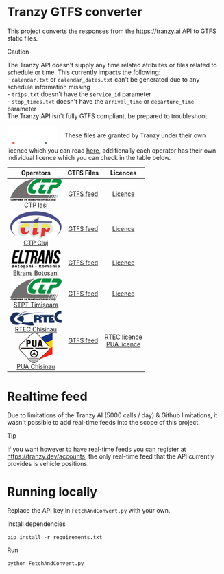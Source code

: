 # Tranzy GTFS converter

This project converts the responses from the https://tranzy.ai API to GTFS static files.

> [!CAUTION]  
> The Tranzy API doesn't supply any time related atributes or files related to schedule or time.
This currently impacts the following:
<br />- `calendar.txt` or `calendar_dates.txt` can't be generated due to any schedule information missing
<br />- `trips.txt` doesn't have the `service_id` parameter
<br />- `stop_times.txt` doesn't have the `arrival_time` or `departure_time` parameter
<br />The Tranzy API isn't fully GTFS compliant, be prepared to troubleshoot.

<p>
  <picture>
    <source media="(prefers-color-scheme: dark)" srcset="./assets/TranzyCreditLight.png">
    <source media="(prefers-color-scheme: light)" srcset="./assets/TranzyCreditDark.png">
    <img alt="Tranzy.ai" src="./assets/TranzyCreditLight.png" style="max-width:120px; height:auto; vertical-align:middle;  margin-right:10px;">
  </picture>
  These files are granted by Tranzy under their own licence which you can read <a href="https://apps.tranzy.ai/accounts/terms-and-conditions" target="_blank" rel="noopener noreferrer">here</a>, additionally each operator has their own individual licence which you can check in the table below.
</p>

<table align="center" style="text-align: center;">
    <thead>
        <tr>
            <th>Operators</th>
            <th>GTFS Files</th>
            <th>Licences</th>
        </tr>
  </thead>
  <tbody>
        <tr>
            <td>
                <a href="https://sctpiasi.ro/">
                    <picture>
                        <source media="(prefers-color-scheme: dark)" srcset="./assets/CTPIasiLight.png">
                        <source media="(prefers-color-scheme: light)" srcset="./assets/CTPIasiDark.png">
                        <img alt="CTP Iasi" src="./assets/CTPIasiDark.png" style="max-width:120px; height:auto; vertical-align:middle;">
                    </picture>
                    <div>CTP Iasi</div>
                </a>
            </td>
            <td>
                <a href="https://github.com/FloreaCostinMario/TranzyGTFSconverter/raw/refs/heads/main/Output/SCTP%20Iasi.zip">GTFS feed</a>
            </td>
            <td>
                <a href="https://apps.tranzy.ai/accounts/terms-and-conditions/sctp-iasi">Licence</a>
            </td>
        </tr>
        <tr>
            <td>
                <a href="https://ctpcj.ro/">
                    <picture>
                        <img alt="CTP Cluj" src="./assets/CTPCluj.png" style="max-width:120px; height:auto; vertical-align:middle;">
                    </picture>
                    <div>CTP Cluj</div>
                </a>
            </td>
            <td>
                <a href="https://github.com/FloreaCostinMario/TranzyGTFSconverter/raw/refs/heads/main/Output/CTP%20Cluj.zip">GTFS feed</a>
            </td>
            <td>
                <a href="https://apps.tranzy.ai/accounts/terms-and-conditions/ctp-cluj">Licence</a>
            </td>
        </tr>
        <tr>
            <td>
                <a href="https://eltransbt.ro/">
                    <picture>
                        <source media="(prefers-color-scheme: dark)" srcset="./assets/ELTRANSBotosaniLight.png">
                        <source media="(prefers-color-scheme: light)" srcset="./assets/ELTRANSBotosaniDark.png">
                        <img alt="Eltrans Botosani" src="./assets/ELTRANSBotosaniDark.png" style="max-width:120px; height:auto; vertical-align:middle;">
                    </picture>
                    <div>Eltrans Botosani</div>
                </a>
            </td>
            <td>
                <a href="https://github.com/FloreaCostinMario/TranzyGTFSconverter/raw/refs/heads/main/Output/Eltrans%20Botosani.zip">GTFS feed</a>
            </td>
            <td>
                <a href="https://apps.tranzy.ai/accounts/terms-and-conditions/eltrans-botosani">Licence</a>
            </td>
        </tr>
        <tr>
            <td>
                <a href="https://stpt.ro/">
                    <picture>
                        <source media="(prefers-color-scheme: dark)" srcset="./assets/STPTLight.png">
                        <source media="(prefers-color-scheme: light)" srcset="./assets/STPTDark.png">
                        <img alt="Shows a black logo in light color mode and a white one in dark color mode." src="./assets/CTPIasiDark.png" style="max-width:120px; height:auto; vertical-align:middle;">
                    </picture>
                    <div>STPT Timișoara</div>
                </a>
            </td>
            <td>
                <a href="https://github.com/FloreaCostinMario/TranzyGTFSconverter/raw/refs/heads/main/Output/STPT%20Timisoara.zip">GTFS feed</a>
            </td>
            <td>
                <a href="https://apps.tranzy.ai/accounts/terms-and-conditions/stpt-timisoara">Licence</a>
            </td>
        </tr>
        <tr>
            <td>
                <a href="https://rtec.md/">
                    <picture>
                        <img alt="Shows a black logo in light color mode and a white one in dark color mode." src="./assets/RTECChisinau.png" style="max-width:120px; height:auto; vertical-align:middle;">
                    </picture>
                    <div>RTEC Chisinau</div>
                </a>
                <a href="https://www.autourban.md/">
                    <picture>
                        <img alt="Shows a black logo in light color mode and a white one in dark color mode." src="./assets/PUAChisinau.png" style="max-width:120px; height:auto; vertical-align:middle;">
                    </picture>
                    <div>PUA Chisinau</div>
                </a>
            </td>
            <td>
                <a href="https://github.com/FloreaCostinMario/TranzyGTFSconverter/raw/refs/heads/main/Output/RTEC&PUA%20Chisinau.zip">GTFS feed</a>
            </td>
            <td>
                <a href="https://apps.tranzy.ai/accounts/terms-and-conditions/rtec-chisinau">RTEC licence</a>
                <br>
                <a href="https://apps.tranzy.ai/accounts/terms-and-conditions/pua-chisinau">PUA licence</a>
            </td>
        </tr>
  </tbody>
</table>

# Realtime feed
Due to limitations of the Tranzy AI (5000 calls / day) & Github limitations, it wasn't possible to add real-time feeds into the scope of this project.

> [!TIP]
> If you want however to have real-time feeds you can register at https://tranzy.dev/accounts, the only real-time feed that the API currently provides is vehicle positions.

# Running locally
Replace the API key in `FetchAndConvert.py` with your own.

Install dependencies
```
pip install -r requirements.txt
```

Run
```
python FetchAndConvert.py
```
